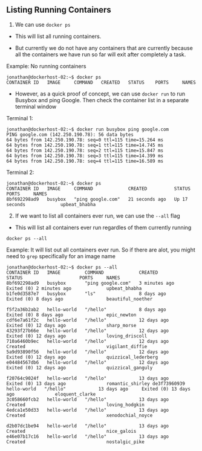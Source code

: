 ## Listing Running Containers

1. We can use `docker ps`

- This will list all running containers. 

- But currently we do not have any containers that are currently because all the containers we have run so far will exit after completely a task. 

Example: No running containers

```
jonathan@dockerhost-02:~$ docker ps
CONTAINER ID   IMAGE     COMMAND   CREATED   STATUS    PORTS     NAMES
```

- However, as a quick proof of concept, we can use `docker run` to run Busybox and ping Google. Then check the container list in a separate terminal window

Terminal 1:

```
jonathan@dockerhost-02:~$ docker run busybox ping google.com
PING google.com (142.250.190.78): 56 data bytes
64 bytes from 142.250.190.78: seq=0 ttl=115 time=15.264 ms
64 bytes from 142.250.190.78: seq=1 ttl=115 time=14.745 ms
64 bytes from 142.250.190.78: seq=2 ttl=115 time=15.847 ms
64 bytes from 142.250.190.78: seq=3 ttl=115 time=14.399 ms
64 bytes from 142.250.190.78: seq=4 ttl=115 time=16.589 ms
```

Terminal 2:

```
jonathan@dockerhost-02:~$ docker ps
CONTAINER ID   IMAGE     COMMAND             CREATED          STATUS          PORTS     NAMES
8bf692298ad9   busybox   "ping google.com"   21 seconds ago   Up 17 seconds             upbeat_bhabha
```

2. If we want to list all containers ever run, we can use the `--all` flag

- This will list all containers ever run regardles of them currently running

```
docker ps --all
```

Example: It will list out all containers ever run. So if there are alot, you might need to `grep` specifically  for an image name

```
jonathan@dockerhost-02:~$ docker ps --all
CONTAINER ID   IMAGE         COMMAND             CREATED         STATUS                     PORTS     NAMES
8bf692298ad9   busybox       "ping google.com"   3 minutes ago   Exited (0) 2 minutes ago             upbeat_bhabha
b1fe0d3587e7   busybox       "ls"                8 days ago      Exited (0) 8 days ago                beautiful_noether

f5f2a36b2ab2   hello-world   "/hello"            8 days ago      Exited (0) 8 days ago                epic_newton
cdf6e7a61f2c   hello-world   "/hello"            12 days ago     Exited (0) 12 days ago               sharp_morse
43293f27b66e   hello-world   "/hello"            12 days ago     Exited (0) 12 days ago               loving_driscoll
710a6460b9ec   hello-world   "/hello"            12 days ago     Created                              vigilant_diffie
5a9d93890f56   hello-world   "/hello"            12 days ago     Exited (0) 12 days ago               quizzical_lederberg
e04484567db6   hello-world   "/hello"            12 days ago     Exited (0) 12 days ago               quizzical_ganguly

f20764c9024f   hello-world   "/hello"            13 days ago     Exited (0) 13 days ago               romantic_shirley de3f73960939   hello-world   "/hello"            13 days ago     Exited (0) 13 days ago               eloquent_clarke
3c058660fcb2   hello-world   "/hello"            13 days ago     Created                              loving_hodgkin
4edca1e50d33   hello-world   "/hello"            13 days ago     Created                              xenodochial_noyce

d2b07dc1be94   hello-world   "/hello"            13 days ago     Created                              nice_galois
e46e07b17c16   hello-world   "/hello"            13 days ago     Created                              nostalgic_pike
```